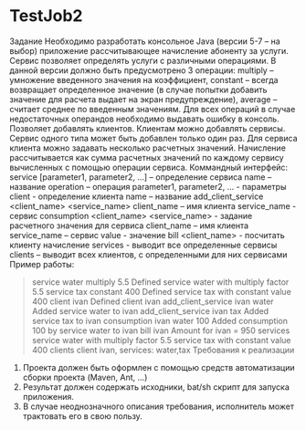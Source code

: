 # TestJob2
Задание
Необходимо разработать консольное Java (версии 5-7 – на выбор) приложение рассчитывающее начисление абоненту за услуги. Сервис позволяет определять услуги с различными операциями. В данной версии должно быть предусмотрено 3 операции: multiply – умножение введенного значения на коэффициент, constant – всегда возвращает определенное  значение (в случае попытки добавить значение для расчета выдает на экран предупреждение), average – считает среднее по введенным значениям. Для всех операций в случае недостаточных операндов необходимо выдавать ошибку в консоль. 
Позволяет добавлять клиентов. Клиентам можно добавлять сервисы. Сервис одного типа может быть добавлен только один раз. Для сервиса клиента можно задавать несколько расчетных значений.  Начисление рассчитывается как сумма расчетных значений  по каждому сервису вычисленных с помощью операции сервиса.
Коммандный интерфейс:
service <name> <operation>  [parameter1, parameter2, …] – определение сервиса
	name – название
	operation – операция
	parameter1, parameter2, … - параметры
client <name> - определение клиента
	name – название
add_client_service <client_name> <service_name>
	client_name – имя клиента
	service_name - сервис
consumption <client_name> <service_name> <value> - задание расчетного значения для сервиса
	client_name – имя клиента
	service_name – сервис
value - значение
bill <client_name> - посчитать клиенту начисление
services  - выводит все определенные сервисы
clients – выводит всех клиентов, с определенными для них сервисами
Пример работы:
>service water multiply 5.5
Defined service water with multiply factor 5.5
>service tax constant 400
Defined service tax with constant value 400
>client ivan
Defined client ivan
>add_client_service ivan water
Added service water to ivan
>add_client_service ivan tax
Added service tax to ivan
>consumption ivan water 100
Added consumption 100 by service water to ivan
>bill ivan
Amount for ivan = 950
>services
service water with multiply factor 5.5
service tax with constant value 400
>clients
client ivan, services: water,tax
Требования к реализации
1.	Проекта должен быть оформлен с помощью средств автоматизации сборки проекта (Maven, Ant, …)
2.	Результат должен содержать исходники, bat/sh скрипт для запуска приложения.
3.	В случае неоднозначного описания требования, исполнитель может трактовать его в свою пользу.
